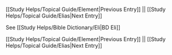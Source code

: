 [[Study Helps/Topical Guide/Element|Previous Entry]]  ||  [[Study Helps/Topical Guide/Elias|Next Entry]]

 See [[Study Helps/Bible Dictionary/Eli|BD Eli]]

[[Study Helps/Topical Guide/Element|Previous Entry]]  ||  [[Study Helps/Topical Guide/Elias|Next Entry]]